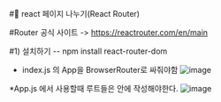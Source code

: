 #🎃 react 페이지 나누기(React Router)

#Router 공식 사이트 -> https://reactrouter.com/en/main

#1) 설치하기 -- npm install react-router-dom

* index.js 의 App을 BrowserRouter로 싸줘야함
![image](https://github.com/manbock/node.js/assets/145514177/35c9c366-25fd-4768-bfaa-4fc48c0687b0)



*App.js 에서 사용할때 루트들은  <Routes>안에 작성해야한다.
![image](https://github.com/manbock/node.js/assets/145514177/be8d409e-6a1d-4a8b-9c50-b0ee7853ce7c)



